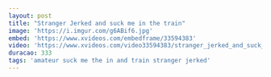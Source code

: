 ```yaml
---
layout: post
title: "Stranger Jerked and suck me in the train"
image: 'https://i.imgur.com/g6ABif6.jpg'
embed: 'https://www.xvideos.com/embedframe/33594383'
video: 'https://www.xvideos.com/video33594383/stranger_jerked_and_suck_me_in_the_train'
duracao: 333
tags: 'amateur suck me the in and train stranger jerked'
---
```


